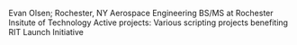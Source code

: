 Evan Olsen; Rochester, NY
Aerospace Engineering BS/MS at Rochester Insitute of Technology
Active projects: Various scripting projects benefiting RIT Launch Initiative
